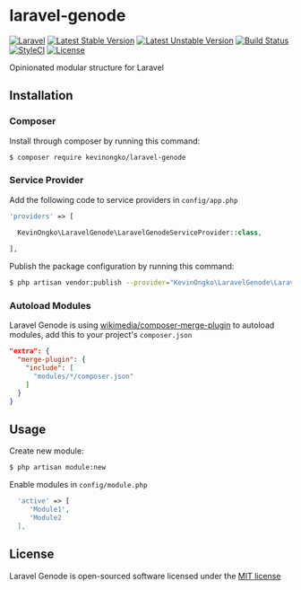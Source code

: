 # laravel-genode

[![Laravel](https://img.shields.io/badge/laravel-5-orange.svg)](http://laravel.com)
[![Latest Stable Version](https://poser.pugx.org/kevinongko/laravel-genode/v/stable)](https://packagist.org/packages/kevinongko/laravel-genode)
[![Latest Unstable Version](https://poser.pugx.org/kevinongko/laravel-genode/v/unstable)](https://packagist.org/packages/kevinongko/laravel-genode)
[![Build Status](https://travis-ci.org/kevinongko/laravel-genode.svg?branch=master)](https://travis-ci.org/kevinongko/laravel-genode)
[![StyleCI](https://styleci.io/repos/74632774/shield?branch=master)](https://styleci.io/repos/74632774)
[![License](https://poser.pugx.org/kevinongko/laravel-genode/license)](https://github.com/kevinongko/laravel-genode/blob/master/LICENSE)


Opinionated modular structure for Laravel


## Installation
### Composer
Install through composer by running this command:

```sh
$ composer require kevinongko/laravel-genode
```
### Service Provider
Add the following code to service providers in `config/app.php`
```php
'providers' => [

  KevinOngko\LaravelGenode\LaravelGenodeServiceProvider::class,
  
],
```

Publish the package configuration by running this command:
```sh
$ php artisan vendor:publish --provider="KevinOngko\LaravelGenode\LaravelGenodeServiceProvider"
```

### Autoload Modules
Laravel Genode is using [wikimedia/composer-merge-plugin](https://github.com/wikimedia/composer-merge-plugin) to autoload modules, add this to your project's `composer.json`
```json
"extra": {
  "merge-plugin": {
    "include": [
      "modules/*/composer.json"
    ]
  }
}
```

## Usage
Create new module:
```sh
$ php artisan module:new
```

Enable modules in `config/module.php`
```php
  'active' => [
     'Module1',
     'Module2
  ],
```


## License

Laravel Genode is open-sourced software licensed under the [MIT license](http://opensource.org/licenses/MIT)
